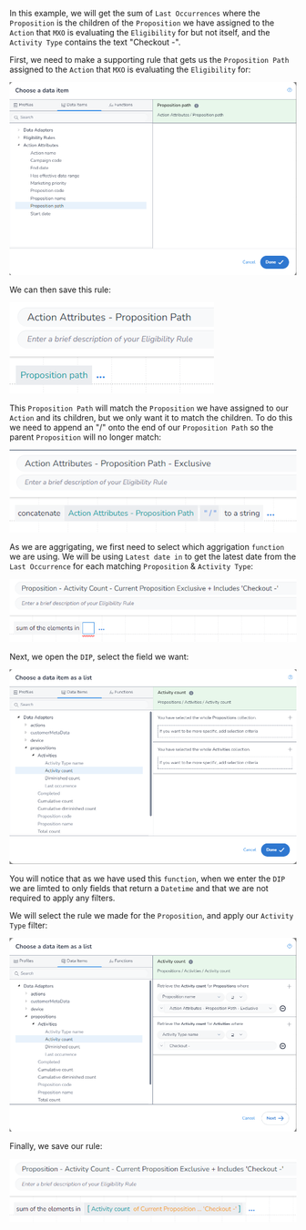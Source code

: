 In this example, we will get the sum of `Last Occurrences` where the `Proposition` is the children of the `Proposition` we have assigned to the `Action` that `MXO` is evaluating the `Eligibility` for but not itself, and the `Activity Type` contains the text "Checkout -".

First, we need to make a supporting rule that gets us the `Proposition Path` assigned to the `Action` that `MXO` is evaluating the `Eligibility` for:

![alt text](image_1.png)

We can then save this rule:

![alt text](image_2.png)

This `Proposition Path` will match the `Proposition` we have assigned to our `Action` and its children, but we only want it to match the children. To do this we need to append an "/" onto the end of our `Proposition Path` so the parent `Proposition` will no longer match:

![alt text](image_3.png)

As we are aggrigating, we first need to select which aggrigation `function` we are using. We will be using `Latest date in` to get the latest date from the `Last Occurrence` for each matching `Proposition` & `Activity Type`:

![](image_4.png)

Next, we open the `DIP`, select the field we want:

![](image_5.png)

You will notice that as we have used this `function`, when we enter the `DIP` we are limted to only fields that return a `Datetime` and that we are not required to apply any filters.

We will select the rule we made for the `Proposition`, and apply our `Activity Type` filter:

![](image_6.png)

Finally, we save our rule:

![](image_7.png)